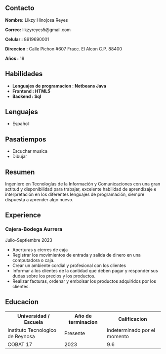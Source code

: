 <html lang="en">
 
<head>
    <meta charset="UTF-8">
    <meta http-equiv="X-UA-Compatible" content="IE=edge">
    <meta name="viewport"
          content="width=device-width, initial-scale=1.0">
    <link rel="stylesheet" href="resume.css">
</head>
 
<body>
    <div class="full">
        <div class="left">
            <div class="Contact">
                <h2>Contacto</h2>
								<p><b>Nombre:</b> Likzy Hinojosa Reyes</p>
                <p><b>Correo:</b> likzyreyes5@gmail.com</p>
                <p><b>Celular :</b> 8919690001</p>
							  <p><b>Direccion :</b> Calle Pichon #607 Fracc. El Alcon C.P. 88400</p>
		    <p><b> Años :</b> 18 </p>
            </div>
            <div class="Skills">
                <h2>Habilidades</h2>
                <ul>
                    <li><b>Lenguajes de programacion : 
                      Netbeans Java</b></li>
                    <li><b>Frontend : HTML5 </b></li>
                    <li><b>Backend : Sql</b></li>
                </ul>
            </div>
            <div class="Language">
                <h2>Lenguajes</h2>
                <ul>
                    <li>Español</li>
                </ul>
            </div>
            <div class="Hobbies">
                <h2>Pasatiempos</h2>
                <ul>
                    <li>Escuchar musica</li>
                    <li>Dibujar</li>
                </ul>
            </div>
        </div>
        <div class="right">
            <div class="Summary">
                <h2>Resumen</h2>
                <p>Ingeniero en Tecnologías de la Información y Comunicaciones con una gran actitud y disponibilidad para trabajar,
									excelente habilidad de aprendizaje e interpretación en los diferentes lenguajes de programación, siempre dispuesta a aprender algo nuevo.
                </p>
            </div>
            <div class="Experience">
                <h2>Experience</h2>
                <h3>Cajera-Bodega Aurrera</h3>
                <p>Julio-Septiembre 2023</p>
                <ul>
                    <li>Aperturas y cierres de caja</li>
                    <li>Registrar los movimientos de entrada y salida de dinero en una computadora o caja.</li>
										<li>Crear un ambiente cordial y profesional con los clientes</li>
									<li>Informar a los clientes de la cantidad que deben pagar y responder sus dudas sobre los precios y los productos.</li>
									<li>Realizar facturas, ordenar y embolsar los productos adquiridos por los clientes.</li>
                </ul>
            </div>
            <div class="Education">
                <h2>Educacion</h2>
                <table>
                    <tr>
                        <th>Universidad / Escuela </th>
                        <th>Año de terminacion</th>
                        <th>Calificacion</th>
                    </tr>
                    <tr>
                        <td>Instituto Tecnologico de Reynosa</td>
                        <td>Presente</td>
                        <td> indeterminado por el momento</td>
                    </tr>
                    <tr>
                        <td>COBAT 17</td>
                        <td>2023</td>
                        <td>9.6</td>
                    </tr>
                </table>
            </div>            
        </div>
    </div>
</body>
 
</html>
